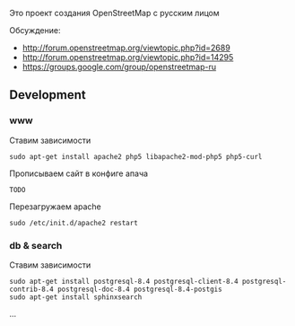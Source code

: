 Это проект создания OpenStreetMap с русским лицом

Обсуждение:
 * http://forum.openstreetmap.org/viewtopic.php?id=2689
 * http://forum.openstreetmap.org/viewtopic.php?id=14295
 * https://groups.google.com/group/openstreetmap-ru


## Development

### www

Ставим зависимости

    sudo apt-get install apache2 php5 libapache2-mod-php5 php5-curl

Прописываем сайт в конфиге апача

    TODO

Перезагружаем apache
    
    sudo /etc/init.d/apache2 restart

### db & search

Ставим зависимости

    sudo apt-get install postgresql-8.4 postgresql-client-8.4 postgresql-contrib-8.4 postgresql-doc-8.4 postgresql-8.4-postgis
    sudo apt-get install sphinxsearch

...
